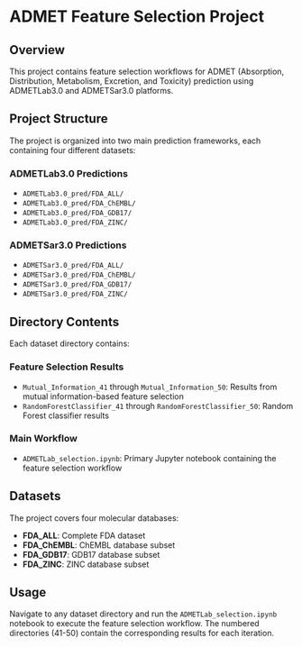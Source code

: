 # ADMET Feature Selection Project

## Overview

This project contains feature selection workflows for ADMET (Absorption, Distribution, Metabolism, Excretion, and Toxicity) prediction using ADMETLab3.0 and ADMETSar3.0 platforms.

## Project Structure

The project is organized into two main prediction frameworks, each containing four different datasets:

### ADMETLab3.0 Predictions
- `ADMETLab3.0_pred/FDA_ALL/`
- `ADMETLab3.0_pred/FDA_ChEMBL/`
- `ADMETLab3.0_pred/FDA_GDB17/`
- `ADMETLab3.0_pred/FDA_ZINC/`

### ADMETSar3.0 Predictions
- `ADMETSar3.0_pred/FDA_ALL/`
- `ADMETSar3.0_pred/FDA_ChEMBL/`
- `ADMETSar3.0_pred/FDA_GDB17/`
- `ADMETSar3.0_pred/FDA_ZINC/`

## Directory Contents

Each dataset directory contains:

### Feature Selection Results
- `Mutual_Information_41` through `Mutual_Information_50`: Results from mutual information-based feature selection
- `RandomForestClassifier_41` through `RandomForestClassifier_50`: Random Forest classifier results

### Main Workflow
- `ADMETLab_selection.ipynb`: Primary Jupyter notebook containing the feature selection workflow

## Datasets

The project covers four molecular databases:
- **FDA_ALL**: Complete FDA dataset
- **FDA_ChEMBL**: ChEMBL database subset
- **FDA_GDB17**: GDB17 database subset  
- **FDA_ZINC**: ZINC database subset

## Usage

Navigate to any dataset directory and run the `ADMETLab_selection.ipynb` notebook to execute the feature selection workflow. The numbered directories (41-50) contain the corresponding results for each iteration.